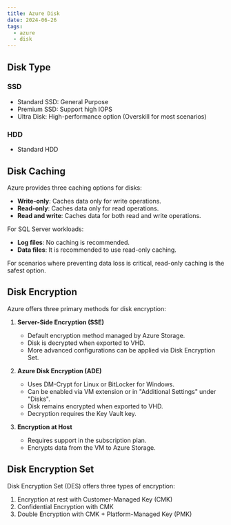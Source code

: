 ```yaml
---
title: Azure Disk
date: 2024-06-26
tags:
  - azure
  - disk
---
```


## Disk Type

### SSD
- Standard SSD: General Purpose
- Premium SSD: Support high IOPS
- Ultra Disk: High-performance option (Overskill for most scenarios)

### HDD
- Standard HDD

## Disk Caching

Azure provides three caching options for disks:

- **Write-only**: Caches data only for write operations.
- **Read-only**: Caches data only for read operations.
- **Read and write**: Caches data for both read and write operations.

For SQL Server workloads:
- **Log files**: No caching is recommended.
- **Data files**: It is recommended to use read-only caching.

For scenarios where preventing data loss is critical, read-only caching is the safest option.

## Disk Encryption

Azure offers three primary methods for disk encryption:

1. **Server-Side Encryption (SSE)**
   - Default encryption method managed by Azure Storage.
   - Disk is decrypted when exported to VHD.
   - More advanced configurations can be applied via Disk Encryption Set.

2. **Azure Disk Encryption (ADE)**
   - Uses DM-Crypt for Linux or BitLocker for Windows.
   - Can be enabled via VM extension or in "Additional Settings" under "Disks".
   - Disk remains encrypted when exported to VHD.
   - Decryption requires the Key Vault key.

3. **Encryption at Host**
   - Requires support in the subscription plan.
   - Encrypts data from the VM to Azure Storage.

## Disk Encryption Set

Disk Encryption Set (DES) offers three types of encryption:

1. Encryption at rest with Customer-Managed Key (CMK)
2. Confidential Encryption with CMK
3. Double Encryption with CMK + Platform-Managed Key (PMK)